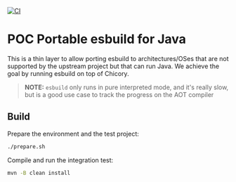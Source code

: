 [![CI](https://github.com/andreaTP/esbuild-chicory/workflows/CI/badge.svg)](https://github.com/andreaTP/esbuild-chicory)

# POC Portable esbuild for Java

This is a thin layer to allow porting esbuild to architectures/OSes that are not supported by the upstream project but that can run Java.
We achieve the goal by running esbuild on top of Chicory.

> **NOTE:** `esbuild` only runs in pure interpreted mode, and it's really slow, but is a good use case to track the progress on the AOT compiler

## Build

Prepare the environment and the test project:

```bash
./prepare.sh
```

Compile and run the integration test:

```bash
mvn -B clean install
```
